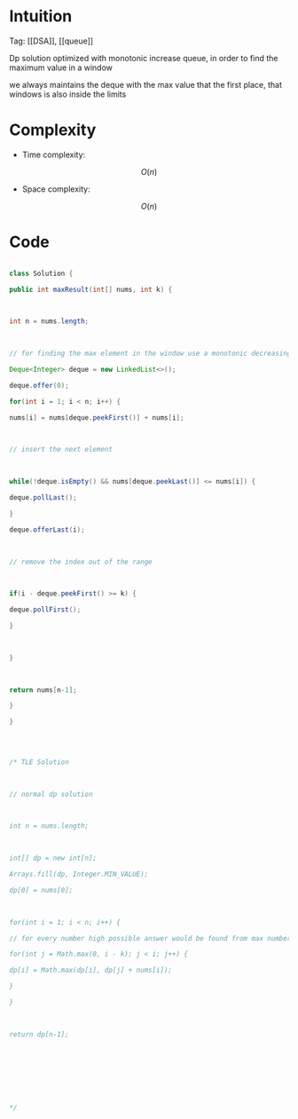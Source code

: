 # Intuition

<!-- Describe your first thoughts on how to solve this problem. -->

Tag: [[DSA]], [[queue]]


Dp solution optimized with monotonic increase queue, in order to find the maximum value in a window

  

we always maintains the deque with the max value that the first place, that windows is also inside the limits

  

# Complexity

- Time complexity:

<!-- Add your time complexity here, e.g. $$O(n)$$ -->

$$O(n)$$

  

- Space complexity:

<!-- Add your space complexity here, e.g. $$O(n)$$ -->

$$O(n)$$

  

# Code

```java []

class Solution {

public int maxResult(int[] nums, int k) {

  

int n = nums.length;

  

// for finding the max element in the window use a monotonic decreasing queue top of the queue is the max element

Deque<Integer> deque = new LinkedList<>();

deque.offer(0);

for(int i = 1; i < n; i++) {

nums[i] = nums[deque.peekFirst()] + nums[i];

  

// insert the next element

  

while(!deque.isEmpty() && nums[deque.peekLast()] <= nums[i]) {

deque.pollLast();

}

deque.offerLast(i);

  

// remove the index out of the range

  

if(i - deque.peekFirst() >= k) {

deque.pollFirst();

}

  

}

  

return nums[n-1];

}

}

  
  

/* TLE Solution

  

// normal dp solution

  

int n = nums.length;

  

int[] dp = new int[n];

Arrays.fill(dp, Integer.MIN_VALUE);

dp[0] = nums[0];

  

for(int i = 1; i < n; i++) {

// for every number high possible answer would be found from max number in last k window + current

for(int j = Math.max(0, i - k); j < i; j++) {

dp[i] = Math.max(dp[i], dp[j] + nums[i]);

}

}

  

return dp[n-1];

  
  
  
  
  
  

*/

```